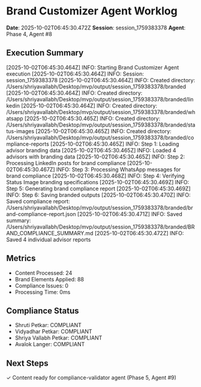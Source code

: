 # Brand Customizer Agent Worklog

**Date**: 2025-10-02T06:45:30.472Z
**Session**: session_1759383378
**Agent**: Phase 4, Agent #8

## Execution Summary

[2025-10-02T06:45:30.464Z] INFO: Starting Brand Customizer Agent execution
[2025-10-02T06:45:30.464Z] INFO: Session: session_1759383378
[2025-10-02T06:45:30.464Z] INFO: Created directory: /Users/shriyavallabh/Desktop/mvp/output/session_1759383378/branded
[2025-10-02T06:45:30.464Z] INFO: Created directory: /Users/shriyavallabh/Desktop/mvp/output/session_1759383378/branded/linkedin
[2025-10-02T06:45:30.464Z] INFO: Created directory: /Users/shriyavallabh/Desktop/mvp/output/session_1759383378/branded/whatsapp
[2025-10-02T06:45:30.465Z] INFO: Created directory: /Users/shriyavallabh/Desktop/mvp/output/session_1759383378/branded/status-images
[2025-10-02T06:45:30.465Z] INFO: Created directory: /Users/shriyavallabh/Desktop/mvp/output/session_1759383378/branded/compliance-reports
[2025-10-02T06:45:30.465Z] INFO: Step 1: Loading advisor branding data
[2025-10-02T06:45:30.465Z] INFO: Loaded 4 advisors with branding data
[2025-10-02T06:45:30.465Z] INFO: Step 2: Processing LinkedIn posts for brand compliance
[2025-10-02T06:45:30.467Z] INFO: Step 3: Processing WhatsApp messages for brand compliance
[2025-10-02T06:45:30.468Z] INFO: Step 4: Verifying Status Image branding specifications
[2025-10-02T06:45:30.469Z] INFO: Step 5: Generating brand compliance report
[2025-10-02T06:45:30.469Z] INFO: Step 6: Saving branded outputs
[2025-10-02T06:45:30.470Z] INFO: Saved compliance report: /Users/shriyavallabh/Desktop/mvp/output/session_1759383378/branded/brand-compliance-report.json
[2025-10-02T06:45:30.471Z] INFO: Saved summary: /Users/shriyavallabh/Desktop/mvp/output/session_1759383378/branded/BRAND_COMPLIANCE_SUMMARY.md
[2025-10-02T06:45:30.472Z] INFO: Saved 4 individual advisor reports

## Metrics

- Content Processed: 24
- Brand Elements Applied: 88
- Compliance Issues: 0
- Processing Time: 0ms

## Compliance Status

- Shruti Petkar: COMPLIANT
- Vidyadhar Petkar: COMPLIANT
- Shriya Vallabh Petkar: COMPLIANT
- Avalok Langer: COMPLIANT

## Next Steps

✓ Content ready for compliance-validator agent (Phase 5, Agent #9)
